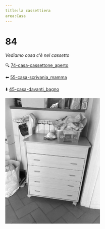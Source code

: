```yaml
---
title:la cassettiera
area:Casa
---
```

# 84
_Vediamo cosa c'è nel cassetto_

🔍 [74-casa-cassettone_aperto](74-casa-cassettone_aperto.md)

⬅️ [55-casa-scrivania_mamma](55-casa-scrivania_mamma.md)

⬇️ [45-casa-davanti_bagno](45-casa-davanti_bagno.md)

![foto_68](_assets/preview/foto_68.jpg)